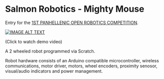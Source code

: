 # Salmon Robotics - Mighty Mouse

Entry for the [1ST PANHELLENIC OPEN ROBOTICS COMPETITION](https://robotics.ellak.gr/).

[![IMAGE ALT TEXT](http://img.youtube.com/vi/3aY7d4Hk-YI/0.jpg)](http://www.youtube.com/watch?v=3aY7d4Hk-YI "Salmon Robotics - Mighty Mouse 2019/04")

(Click to watch demo video)

A 2 wheeled robot programmed via Scratch.

Robot hardware consists of an Arduino compatible microcontroller, wireless communications, motor driver, motors, wheel encoders, proximity senosor, visual/audio indicators and power management.



